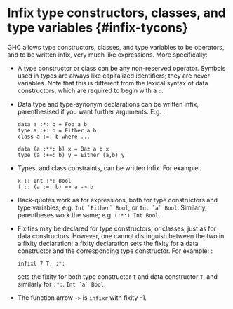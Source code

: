 Infix type constructors, classes, and type variables {#infix-tycons}
====================================================

GHC allows type constructors, classes, and type variables to be
operators, and to be written infix, very much like expressions. More
specifically:

-   A type constructor or class can be any non-reserved operator.
    Symbols used in types are always like capitalized identifiers; they
    are never variables. Note that this is different from the lexical
    syntax of data constructors, which are required to begin with a `:`.
-   Data type and type-synonym declarations can be written infix,
    parenthesised if you want further arguments. E.g. :

        data a :*: b = Foo a b
        type a :+: b = Either a b
        class a :=: b where ...

        data (a :**: b) x = Baz a b x
        type (a :++: b) y = Either (a,b) y

-   Types, and class constraints, can be written infix. For example :

        x :: Int :*: Bool
        f :: (a :=: b) => a -> b

-   Back-quotes work as for expressions, both for type constructors and
    type variables; e.g. `` Int `Either` Bool ``, or `` Int `a` Bool ``.
    Similarly, parentheses work the same; e.g. `(:*:) Int Bool`.
-   Fixities may be declared for type constructors, or classes, just as
    for data constructors. However, one cannot distinguish between the
    two in a fixity declaration; a fixity declaration sets the fixity
    for a data constructor and the corresponding type constructor. For
    example: :

        infixl 7 T, :*:

    sets the fixity for both type constructor `T` and data constructor
    `T`, and similarly for `:*:`. `` Int `a` Bool ``.

-   The function arrow `->` is `infixr` with fixity -1.
